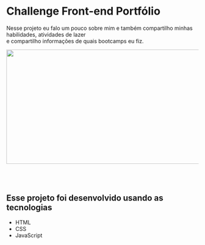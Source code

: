 # Challenge Front-end Portfólio

Nesse projeto eu falo um pouco sobre mim e também compartilho minhas habilidades, atividades de lazer <br>
e compartilho informações de quais bootcamps eu fiz.

<p align="center">
      <img src="./Assets/img/portfolio-pessoal.gif" width="600" height="300">
<p align="center">
 
 <br>
 <br>
 <h2> Esse projeto foi desenvolvido usando as tecnologias </h2>
 
 * HTML
 * CSS
 * JavaScript
